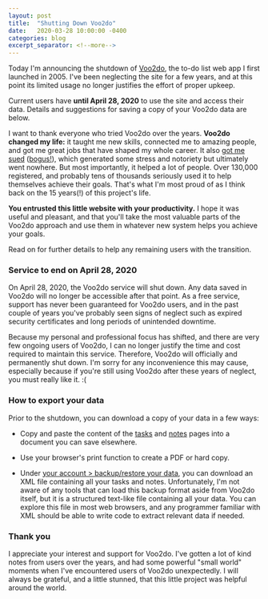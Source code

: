 ```yaml
---
layout: post
title:  "Shutting Down Voo2do"
date:   2020-03-28 10:00:00 -0400
categories: blog
excerpt_separator: <!--more-->
---
```


Today I'm announcing the shutdown of [Voo2do](http://voo2do.com/), the to-do list web app I first launched in 2005. I've been neglecting the site for a few years, and at this point its limited usage no longer justifies the effort of proper upkeep.

Current users have **until April 28, 2020** to use the site and access their data. Details and suggestions for saving a copy of your Voo2do data are below.

I want to thank everyone who tried Voo2do over the years. **Voo2do changed my life:** it taught me new skills, connected me to amazing people, and got me great jobs that have shaped my whole career. It also [got me sued](https://techcrunch.com/2008/07/17/channel-intelligence-sues-just-about-everyone-who-offers-wishlists/#)  ([bogus!](https://news.ycombinator.com/item?id=248577)), which generated some stress and notoriety but ultimately went nowhere. But most importantly, it helped a lot of people. Over 130,000 registered, and probably tens of thousands seriously used it to help themselves achieve their goals. That's what I'm most proud of as I think back on the 15 years(!) of this project's life.

<!--
I want to thank everyone who tried Voo2do over the years, except the many spammers who exploited a certain vulnerability to boost pagerank (that was fixed a few years ago). In total there were over 130,000 user accounts on Voo2do, making it a pretty far-reaching little side project.
-->

**You entrusted this little website with your productivity.** I hope it was useful and pleasant, and that you'll take the most valuable parts of the Voo2do approach and use them in whatever new system helps you achieve your goals.

Read on for further details to help any remaining users with the transition.

<!--more-->


### Service to end on April 28, 2020

On April 28, 2020, the Voo2do service will shut down. Any data saved in Voo2do will no longer be accessible after that point. As a free service, support has never been guaranteed for Voo2do users, and in the past couple of years you've probably seen signs of neglect such as expired security certificates and long periods of unintended downtime. 

Because my personal and professional focus has shifted, and there are very few ongoing users of Voo2do, I can no longer justify the time and cost required to maintain this service. Therefore, Voo2do will officially and permanently shut down. I'm sorry for any inconvenience this may cause, especially because if you're still using Voo2do after these years of neglect, you must really like it. :(

### How to export your data

Prior to the shutdown, you can download a copy of your data in a few ways:

* Copy and paste the content of the [tasks](https://voo2do.com/tasks/) and [notes](https://voo2do.com/notes/) pages into a document you can save elsewhere.

* Use your browser's print function to create a PDF or hard copy.

* Under [your account &gt; backup/restore your data](https://voo2do.com/account/backup/), you can download an XML file containing all your tasks and notes. Unfortunately, I'm not aware of any tools that can load this backup format aside from Voo2do itself, but it is a structured text-like file containing all your data. You can explore this file in most web browsers, and any programmer familiar with XML should be able to write code to extract relevant data if needed.

### Thank you

I appreciate your interest and support for Voo2do. I've gotten a lot of kind notes from users over the years, and had some powerful "small world" moments when I've encountered users of Voo2do unexpectedly. I will always be grateful, and a little stunned, that this little project was helpful around the world.
